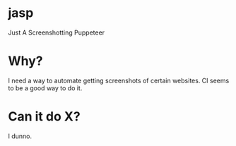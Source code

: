 # jasp
Just A Screenshotting Puppeteer

# Why?
I need a way to automate getting screenshots of certain websites. CI seems to be a good way to do it.

# Can it do X?
I dunno.
